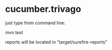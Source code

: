 # cucumber.trivago
just type from command line:

mvn test

reports will be located in "target/surefire-reports"
